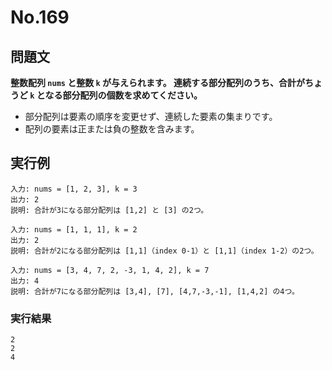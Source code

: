 # No.169

## 問題文

**整数配列 `nums` と整数 `k` が与えられます。
連続する部分配列のうち、合計がちょうど `k` となる部分配列の個数を求めてください。**

* 部分配列は要素の順序を変更せず、連続した要素の集まりです。
* 配列の要素は正または負の整数を含みます。

## 実行例

```
入力: nums = [1, 2, 3], k = 3
出力: 2
説明: 合計が3になる部分配列は [1,2] と [3] の2つ。

入力: nums = [1, 1, 1], k = 2
出力: 2
説明: 合計が2になる部分配列は [1,1]（index 0-1）と [1,1]（index 1-2）の2つ。

入力: nums = [3, 4, 7, 2, -3, 1, 4, 2], k = 7
出力: 4
説明: 合計が7になる部分配列は [3,4], [7], [4,7,-3,-1], [1,4,2] の4つ。
```

### 実行結果

```
2
2
4
```
